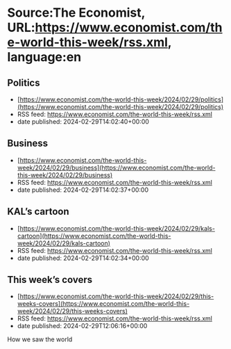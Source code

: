 # Source:The Economist, URL:https://www.economist.com/the-world-this-week/rss.xml, language:en

## Politics
 - [https://www.economist.com/the-world-this-week/2024/02/29/politics](https://www.economist.com/the-world-this-week/2024/02/29/politics)
 - RSS feed: https://www.economist.com/the-world-this-week/rss.xml
 - date published: 2024-02-29T14:02:40+00:00



## Business
 - [https://www.economist.com/the-world-this-week/2024/02/29/business](https://www.economist.com/the-world-this-week/2024/02/29/business)
 - RSS feed: https://www.economist.com/the-world-this-week/rss.xml
 - date published: 2024-02-29T14:02:37+00:00



## KAL’s cartoon
 - [https://www.economist.com/the-world-this-week/2024/02/29/kals-cartoon](https://www.economist.com/the-world-this-week/2024/02/29/kals-cartoon)
 - RSS feed: https://www.economist.com/the-world-this-week/rss.xml
 - date published: 2024-02-29T14:02:34+00:00



## This week’s covers
 - [https://www.economist.com/the-world-this-week/2024/02/29/this-weeks-covers](https://www.economist.com/the-world-this-week/2024/02/29/this-weeks-covers)
 - RSS feed: https://www.economist.com/the-world-this-week/rss.xml
 - date published: 2024-02-29T12:06:16+00:00

How we saw the world

